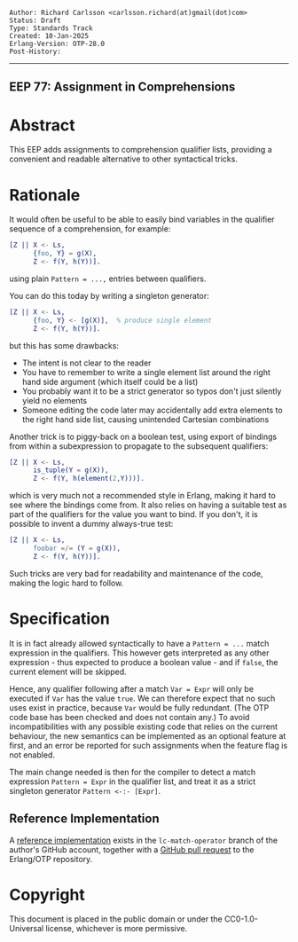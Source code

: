     Author: Richard Carlsson <carlsson.richard(at)gmail(dot)com>
    Status: Draft
    Type: Standards Track
    Created: 10-Jan-2025
    Erlang-Version: OTP-28.0
    Post-History:
****
EEP 77: Assignment in Comprehensions
----

Abstract
========

This EEP adds assignments to comprehension qualifier lists, providing
a convenient and readable alternative to other syntactical tricks.

Rationale
=========

It would often be useful to be able to easily bind variables in the
qualifier sequence of a comprehension, for example:

```erlang
[Z || X <- Ls,
      {foo, Y} = g(X),
      Z <- f(Y, h(Y))].
```

using plain `Pattern = ...,` entries between qualifiers.

You can do this today by writing a singleton generator:

```erlang
[Z || X <- Ls,
      {foo, Y} <- [g(X)],  % produce single element
      Z <- f(Y, h(Y))].
```

but this has some drawbacks:

- The intent is not clear to the reader
- You have to remember to write a single element list around the
  right hand side argument (which itself could be a list)
- You probably want it to be a strict generator so typos don't just
  silently yield no elements
- Someone editing the code later may accidentally add extra
  elements to the right hand side list, causing unintended Cartesian
  combinations

Another trick is to piggy-back on a boolean test, using export of
bindings from within a subexpression to propagate to the subsequent
qualifiers:

```erlang
[Z || X <- Ls,
      is_tuple(Y = g(X)),
      Z <- f(Y, h(element(2,Y)))].
```

which is very much not a recommended style in Erlang, making it hard
to see where the bindings come from. It also relies on having a
suitable test as part of the qualifiers for the value you want to
bind. If you don't, it is possible to invent a dummy always-true test:

```erlang
[Z || X <- Ls,
      foobar =/= (Y = g(X)),
      Z <- f(Y, h(Y))].
```

Such tricks are very bad for readability and maintenance of the code,
making the logic hard to follow.

Specification
========================

It is in fact already allowed syntactically to have a `Pattern = ...`
match expression in the qualifiers. This however gets interpreted as
any other expression - thus expected to produce a boolean value - and
if `false`, the current element will be skipped.

Hence, any qualifier following after a match `Var = Expr` will only be
executed if `Var` has the value `true`. We can therefore expect that
no such uses exist in practice, because `Var` would be fully
redundant. (The OTP code base has been checked and does not contain
any.) To avoid incompatibilities with any possible existing code that
relies on the current behaviour, the new semantics can be implemented
as an optional feature at first, and an error be reported for such
assignments when the feature flag is not enabled.

The main change needed is then for the compiler to detect a match
expression `Pattern = Expr` in the qualifier list, and treat it as a
strict singleton generator `Pattern <-:- [Expr]`.

Reference Implementation
------------------------

A [reference implementation][GitHub branch] exists in the
`lc-match-operator` branch of the author's GitHub account, together with a
[GitHub pull request][GitHub PR] to the Erlang/OTP repository.

[GitHub branch]: https://github.com/richcarl/otp/tree/lc-match-operator
    "Reference implementation branch on GitHub"

[GitHub PR]:  https://github.com/erlang/otp/pull/9153
    "GitHub Pull Request"

Copyright
=========

This document is placed in the public domain or under the CC0-1.0-Universal
license, whichever is more permissive.

[EmacsVar]: <> "Local Variables:"
[EmacsVar]: <> "mode: indented-text"
[EmacsVar]: <> "indent-tabs-mode: nil"
[EmacsVar]: <> "sentence-end-double-space: t"
[EmacsVar]: <> "fill-column: 70"
[EmacsVar]: <> "coding: utf-8"
[EmacsVar]: <> "End:"
[VimVar]: <> " vim: set fileencoding=utf-8 expandtab shiftwidth=4 softtabstop=4: "